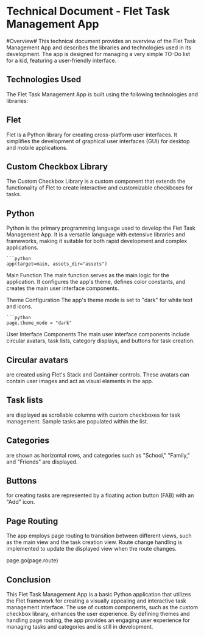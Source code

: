 # Technical Document - Flet Task Management App
#Overview#
This technical document provides an overview of the Flet Task Management App and describes the libraries and technologies used in its development. The app is designed for managing a very simple TO-Do list for a kid, featuring a user-friendly interface.

## Technologies Used
The Flet Task Management App is built using the following technologies and libraries:

## Flet
Flet is a Python library for creating cross-platform user interfaces. It simplifies the development of graphical user interfaces (GUI) for desktop and mobile applications.

## Custom Checkbox Library
The Custom Checkbox Library is a custom component that extends the functionality of Flet to create interactive and customizable checkboxes for tasks.

## Python
Python is the primary programming language used to develop the Flet Task Management App. It is a versatile language with extensive libraries and frameworks, making it suitable for both rapid development and complex applications.


    ```python
    app(target=main, assets_dir="assets")

Main Function
The main function serves as the main logic for the application. It configures the app's theme, defines color constants, and creates the main user interface components.

Theme Configuration
The app's theme mode is set to "dark" for white text and icons.

    ```python
    page.theme_mode = "dark"

User Interface Components
The main user interface components include circular avatars, task lists, category displays, and buttons for task creation.

## Circular avatars
are created using Flet's Stack and Container controls. These avatars can contain user images and act as visual elements in the app.

## Task lists
are displayed as scrollable columns with custom checkboxes for task management. Sample tasks are populated within the list.

## Categories
are shown as horizontal rows, and categories such as "School," "Family," and "Friends" are displayed.

## Buttons
for creating tasks are represented by a floating action button (FAB) with an "Add" icon.

## Page Routing
The app employs page routing to transition between different views, such as the main view and the task creation view. Route change handling is implemented to update the displayed view when the route changes.

  page.go(page.route)

## Conclusion
This Flet Task Management App is a basic Python application that utilizes the Flet framework for creating a visually appealing and interactive task management interface. The use of custom components, such as the custom checkbox library, enhances the user experience. By defining themes and handling page routing, the app provides an engaging user experience for managing tasks and categories and is still in development.
